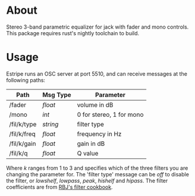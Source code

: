 # About
Stereo 3-band parametric equalizer for jack with fader and mono controls. This
package requires rust's nightly toolchain to build.

# Usage
Estripe runs an OSC server at port 5510, and can receive messages at the
following paths:

| Path | Msg Type | Parameter |
| ---- | -------- | ---------- |
| /fader | _float_ | volume in dB |
| /mono | _int_ | 0 for stereo, 1 for mono |
| /fil/k/type | _string_ | filter type |
| /fil/k/freq | _float_ | frequency in Hz |
| /fil/k/gain | _float_ | gain in dB |
| /fil/k/q | _float_ | Q value |

Where _k_ ranges from 1 to 3 and specifies which of the three filters you are
changing the parameter for. The 'filter type' message can be _off_ to disable
the filter, or _lowshelf_, _lowpass_, _peak_, _hishelf_ and _hipass_. The filter
coefficients are from [RBJ's filter
cookbook](https://shepazu.github.io/Audio-EQ-Cookbook/audio-eq-cookbook.html).
